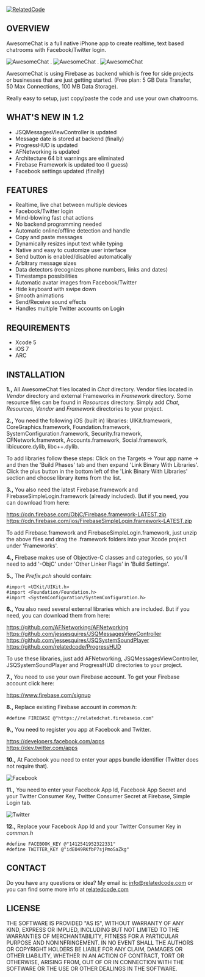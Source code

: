 [![RelatedCode](http://relatedcode.com/github/header8.png)](http://relatedcode.com)

## OVERVIEW

AwesomeChat is a full native iPhone app to create realtime, text based chatrooms with Facebook/Twitter login.

![AwesomeChat](http://relatedcode.com/github/awesomechat1.png)
.
![AwesomeChat](http://relatedcode.com/github/awesomechat2.png)
.
![AwesomeChat](http://relatedcode.com/github/awesomechat3.png)

AwesomeChat is using Firebase as backend which is free for side projects or businesses that are just getting started. (Free plan: 5 GB Data Transfer, 50 Max Connections, 100 MB Data Storage).

Really easy to setup, just copy/paste the code and use your own chatrooms.

## WHAT'S NEW IN 1.2

- JSQMessagesViewController is updated
- Message date is stored at backend (finally)
- ProgressHUD is updated
- AFNetworking is updated
- Architecture 64 bit warnings are eliminated
- Firebase Framework is updated too (I guess)
- Facebook settings updated (finally)

## FEATURES

- Realtime, live chat between multiple devices
- Facebook/Twitter login
- Mind-blowing fast chat actions
- No backend programming needed
- Automatic online/offline detection and handle
- Copy and paste messages
- Dynamically resizes input text while typing
- Native and easy to customize user interface
- Send button is enabled/disabled automatically
- Arbitrary message sizes
- Data detectors (recognizes phone numbers, links and dates)
- Timestamps possibilities
- Automatic avatar images from Facebook/Twitter
- Hide keyboard with swipe down
- Smooth animations
- Send/Receive sound effects
- Handles multiple Twitter accounts on Login

## REQUIREMENTS

- Xcode 5
- iOS 7
- ARC

## INSTALLATION

**1.,** All AwesomeChat files located in *Chat* directory. Vendor files located in *Vendor* directory and external Frameworks in *Framework* directory. Some resource files can be found in *Resources* directory. Simply add *Chat*, *Resources*, *Vendor* and *Framework* directories to your project.

**2.,** You need the following iOS (built in) libraries: UIKit.framework, CoreGraphics.framework, Foundation.framework, SystemConfiguration.framework, Security.framework, CFNetwork.framework, Accounts.framework, Social.framework, libicucore.dylib, libc++.dylib.

To add libraries follow these steps: Click on the Targets → Your app name → and then the 'Build Phases' tab and then expand 'Link Binary With Libraries'. Click the plus button in the bottom left of the 'Link Binary With Libraries' section and choose library items from the list.

**3.,** You also need the latest Firebase.framework and FirebaseSimpleLogin.framework (already included). But if you need, you can download from here:

https://cdn.firebase.com/ObjC/Firebase.framework-LATEST.zip<br>
https://cdn.firebase.com/ios/FirebaseSimpleLogin.framework-LATEST.zip<br>

To add Firebase.framework and FirebaseSimpleLogin.framework, just unzip the above files and drag the .framework folders into your Xcode project under 'Frameworks'.

**4.,** Firebase makes use of Objective-C classes and categories, so you'll need to add '-ObjC' under 'Other Linker Flags' in 'Build Settings'. 

**5.,** The *Prefix.pch* should contain:

```
#import <UIKit/UIKit.h>
#import <Foundation/Foundation.h>
#import <SystemConfiguration/SystemConfiguration.h>
```

**6.,** You also need several external libraries which are included. But if you need, you can download them from here:

https://github.com/AFNetworking/AFNetworking<br>
https://github.com/jessesquires/JSQMessagesViewController<br>
https://github.com/jessesquires/JSQSystemSoundPlayer<br>
https://github.com/relatedcode/ProgressHUD<br>

To use these libraries, just add AFNetworking, JSQMessagesViewController, JSQSystemSoundPlayer and ProgressHUD directories to your project.

**7.,** You need to use your own Firebase account. To get your Firebase account click here:

https://www.firebase.com/signup

**8.,** Replace existing Firebase account in *common.h*:

```
#define FIREBASE @"https://relatedchat.firebaseio.com"
```

**9.,** You need to register you app at Facebook and Twitter.

https://developers.facebook.com/apps<br>
https://dev.twitter.com/apps<br>

**10.,** At Facebook you need to enter your apps bundle identifier (Twitter does not require that).

![Facebook](http://relatedcode.com/codecanyon/facebook.png)

**11.,** You need to enter your Facebook App Id, Facebook App Secret and your Twitter Consumer Key, Twitter Consumer Secret at Firebase, Simple Login tab.

![Twitter](http://relatedcode.com/codecanyon/firebase_twitter.png)

**12.,** Replace your Facebook App Id and your Twitter Consumer Key in *common.h*

```
#define FACEBOOK_KEY @"1412541952322331"
#define TWITTER_KEY @"idEO49RKfbP7sjPmoSaZkg"
```

## CONTACT

Do you have any questions or idea? My email is: info@relatedcode.com or you can find some more info at [relatedcode.com](http://relatedcode.com)

## LICENSE

THE SOFTWARE IS PROVIDED "AS IS", WITHOUT WARRANTY OF ANY KIND, EXPRESS OR
IMPLIED, INCLUDING BUT NOT LIMITED TO THE WARRANTIES OF MERCHANTABILITY,
FITNESS FOR A PARTICULAR PURPOSE AND NONINFRINGEMENT. IN NO EVENT SHALL THE
AUTHORS OR COPYRIGHT HOLDERS BE LIABLE FOR ANY CLAIM, DAMAGES OR OTHER
LIABILITY, WHETHER IN AN ACTION OF CONTRACT, TORT OR OTHERWISE, ARISING FROM,
OUT OF OR IN CONNECTION WITH THE SOFTWARE OR THE USE OR OTHER DEALINGS IN
THE SOFTWARE.

